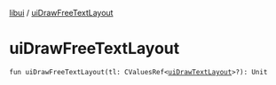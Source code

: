 [libui](README.md) / [uiDrawFreeTextLayout](ui-draw-free-text-layout.md)

# uiDrawFreeTextLayout

`fun uiDrawFreeTextLayout(tl: CValuesRef<`[`uiDrawTextLayout`](ui-draw-text-layout.md)`>?): Unit`
